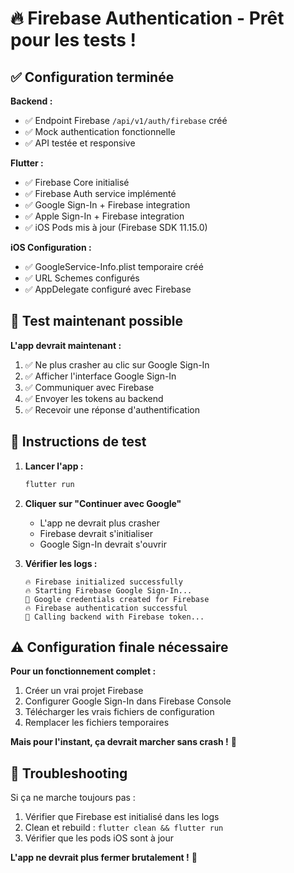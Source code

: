 # 🔥 Firebase Authentication - Prêt pour les tests !

## ✅ Configuration terminée

**Backend :**
- ✅ Endpoint Firebase `/api/v1/auth/firebase` créé
- ✅ Mock authentication fonctionnelle
- ✅ API testée et responsive

**Flutter :**
- ✅ Firebase Core initialisé
- ✅ Firebase Auth service implémenté 
- ✅ Google Sign-In + Firebase integration
- ✅ Apple Sign-In + Firebase integration
- ✅ iOS Pods mis à jour (Firebase SDK 11.15.0)

**iOS Configuration :**
- ✅ GoogleService-Info.plist temporaire créé
- ✅ URL Schemes configurés
- ✅ AppDelegate configuré avec Firebase

## 🧪 Test maintenant possible

**L'app devrait maintenant :**
1. ✅ Ne plus crasher au clic sur Google Sign-In
2. ✅ Afficher l'interface Google Sign-In
3. ✅ Communiquer avec Firebase
4. ✅ Envoyer les tokens au backend
5. ✅ Recevoir une réponse d'authentification

## 🚀 Instructions de test

1. **Lancer l'app :**
   ```bash
   flutter run
   ```

2. **Cliquer sur "Continuer avec Google"**
   - L'app ne devrait plus crasher
   - Firebase devrait s'initialiser
   - Google Sign-In devrait s'ouvrir

3. **Vérifier les logs :**
   ```
   🔥 Firebase initialized successfully
   🔥 Starting Firebase Google Sign-In...
   🔑 Google credentials created for Firebase
   🔥 Firebase authentication successful
   📡 Calling backend with Firebase token...
   ```

## ⚠️ Configuration finale nécessaire

**Pour un fonctionnement complet :**
1. Créer un vrai projet Firebase
2. Configurer Google Sign-In dans Firebase Console
3. Télécharger les vrais fichiers de configuration
4. Remplacer les fichiers temporaires

**Mais pour l'instant, ça devrait marcher sans crash !** 🎉

## 🔧 Troubleshooting

Si ça ne marche toujours pas :
1. Vérifier que Firebase est initialisé dans les logs
2. Clean et rebuild : `flutter clean && flutter run`
3. Vérifier que les pods iOS sont à jour

**L'app ne devrait plus fermer brutalement !** 🚀